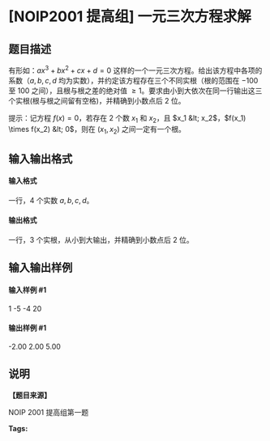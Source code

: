 
# [NOIP2001 提高组] 一元三次方程求解
## 题目描述
有形如：$a x^3 + b x^2 + c x + d = 0$  这样的一个一元三次方程。给出该方程中各项的系数（$a,b,c,d$ 均为实数），并约定该方程存在三个不同实根（根的范围在 $-100$ 至 $100$ 之间），且根与根之差的绝对值 $\ge 1$。要求由小到大依次在同一行输出这三个实根(根与根之间留有空格)，并精确到小数点后 $2$ 位。

提示：记方程 $f(x) = 0$，若存在 $2$ 个数 $x_1$ 和 $x_2$，且 $x_1 &lt; x_2$，$f(x_1) \times f(x_2) &lt; 0$，则在 $(x_1, x_2)$ 之间一定有一个根。
## 输入输出格式
#### 输入格式

一行，$4$ 个实数 $a, b, c, d$。
#### 输出格式

一行，$3$ 个实根，从小到大输出，并精确到小数点后 $2$ 位。
## 输入输出样例
#### 输入样例 #1
1 -5 -4 20

#### 输出样例 #1
-2.00 2.00 5.00

## 说明
**【题目来源】**

NOIP 2001 提高组第一题


**Tags:** 